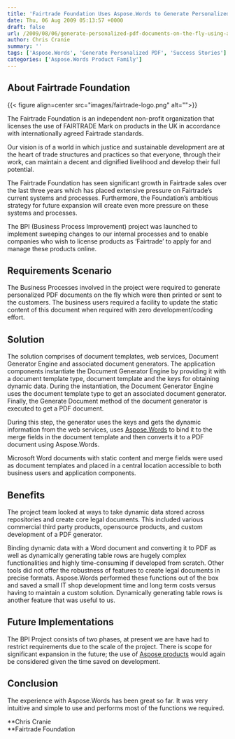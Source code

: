 ```yaml
---
title: 'Fairtrade Foundation Uses Aspose.Words to Generate Personalized PDF Documents on the Fly'
date: Thu, 06 Aug 2009 05:13:57 +0000
draft: false
url: /2009/08/06/generate-personalized-pdf-documents-on-the-fly-using-apis/
author: Chris Cranie
summary: ''
tags: ['Aspose.Words', 'Generate Personalized PDF', 'Success Stories']
categories: ['Aspose.Words Product Family']
---
```


## About Fairtrade Foundation



{{< figure align=center src="images/fairtrade-logo.png" alt="">}}


The Fairtrade Foundation is an independent non-profit organization that licenses the use of FAIRTRADE Mark on products in the UK in accordance with internationally agreed Fairtrade standards.

Our vision is of a world in which justice and sustainable development are at the heart of trade structures and practices so that everyone, through their work, can maintain a decent and dignified livelihood and develop their full potential.

The Fairtrade Foundation has seen significant growth in Fairtrade sales over the last three years which has placed extensive pressure on Fairtrade’s current systems and processes. Furthermore, the Foundation’s ambitious strategy for future expansion will create even more pressure on these systems and processes.

The BPI (Business Process Improvement) project was launched to implement sweeping changes to our internal processes and to enable companies who wish to license products as ‘Fairtrade’ to apply for and manage these products online.

## Requirements Scenario

The Business Processes involved in the project were required to generate personalized PDF documents on the fly which were then printed or sent to the customers. The business users required a facility to update the static content of this document when required with zero development/coding effort.

## Solution

The solution comprises of document templates, web services, Document Generator Engine and associated document generators. The application components instantiate the Document Generator Engine by providing it with a document template type, document template and the keys for obtaining dynamic data. During the instantiation, the Document Generator Engine uses the document template type to get an associated document generator. Finally, the Generate Document method of the document generator is executed to get a PDF document.

During this step, the generator uses the keys and gets the dynamic information from the web services, uses [Aspose.Words][1] to bind it to the merge fields in the document template and then converts it to a PDF document using Aspose.Words.

Microsoft Word documents with static content and merge fields were used as document templates and placed in a central location accessible to both business users and application components.

## Benefits

The project team looked at ways to take dynamic data stored across repositories and create core legal documents. This included various commercial third party products, opensource products, and custom development of a PDF generator.

Binding dynamic data with a Word document and converting it to PDF as well as dynamically generating table rows are hugely complex functionalities and highly time-consuming if developed from scratch. Other tools did not offer the robustness of features to create legal documents in precise formats. Aspose.Words performed these functions out of the box and saved a small IT shop development time and long term costs versus having to maintain a custom solution. Dynamically generating table rows is another feature that was useful to us.

## Future Implementations

The BPI Project consists of two phases, at present we are have had to restrict requirements due to the scale of the project. There is scope for significant expansion in the future; the use of [Aspose products][2] would again be considered given the time saved on development.

## Conclusion

The experience with Aspose.Words has been great so far. It was very intuitive and simple to use and performs most of the functions we required.

**Chris Cranie  
**Fairtrade Foundation




[1]: https://products.aspose.com/words
[2]: https://products.aspose.com/




